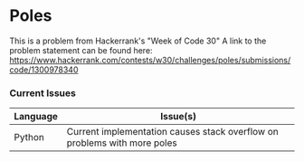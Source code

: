 # Poles

This is a problem from Hackerrank's "Week of Code 30"
A link to the problem statement can be found here:
https://www.hackerrank.com/contests/w30/challenges/poles/submissions/code/1300978340

### Current Issues
| Language | Issue(s) |
| -------  | -------- |
| Python   | Current implementation causes stack overflow on problems with more poles |
